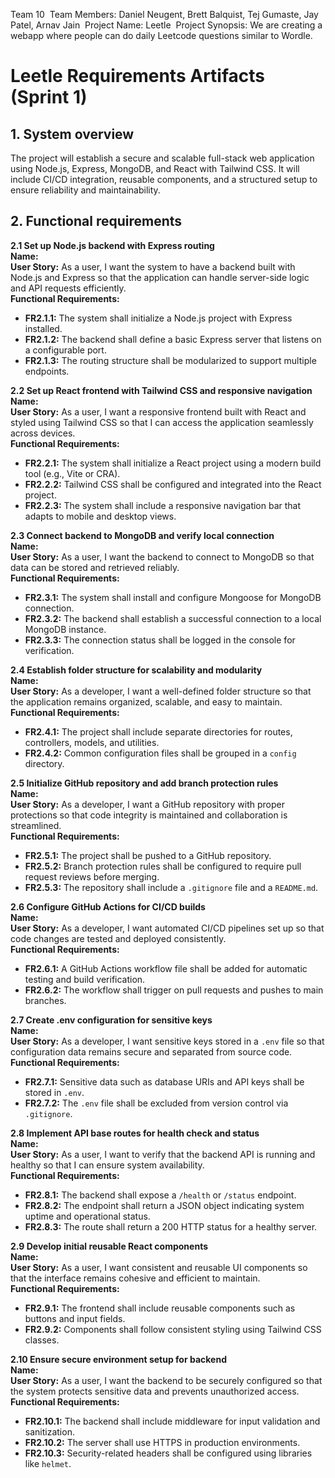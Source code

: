 Team 10 
Team Members: Daniel Neugent, Brett Balquist, Tej Gumaste, Jay Patel, Arnav Jain 
Project Name: Leetle 
Project Synopsis: We are creating a webapp where people can do daily Leetcode questions similar to Wordle. 

# Leetle Requirements Artifacts (Sprint 1)
## 1. System overview
The project will establish a secure and scalable full-stack web application using Node.js, Express, MongoDB, and React with Tailwind CSS. It will include CI/CD integration, reusable components, and a structured setup to ensure reliability and maintainability.

## 2. Functional requirements
**2.1 Set up Node.js backend with Express routing**  
**Name:**  
**User Story:** As a user, I want the system to have a backend built with Node.js and Express so that the application can handle server-side logic and API requests efficiently.  
**Functional Requirements:**  
- **FR2.1.1:** The system shall initialize a Node.js project with Express installed.  
- **FR2.1.2:** The backend shall define a basic Express server that listens on a configurable port.  
- **FR2.1.3:** The routing structure shall be modularized to support multiple endpoints.  

**2.2 Set up React frontend with Tailwind CSS and responsive navigation**  
**Name:**  
**User Story:** As a user, I want a responsive frontend built with React and styled using Tailwind CSS so that I can access the application seamlessly across devices.  
**Functional Requirements:**  
- **FR2.2.1:** The system shall initialize a React project using a modern build tool (e.g., Vite or CRA).  
- **FR2.2.2:** Tailwind CSS shall be configured and integrated into the React project.  
- **FR2.2.3:** The system shall include a responsive navigation bar that adapts to mobile and desktop views.  

**2.3 Connect backend to MongoDB and verify local connection**  
**Name:**  
**User Story:** As a user, I want the backend to connect to MongoDB so that data can be stored and retrieved reliably.  
**Functional Requirements:**  
- **FR2.3.1:** The system shall install and configure Mongoose for MongoDB connection.  
- **FR2.3.2:** The backend shall establish a successful connection to a local MongoDB instance.  
- **FR2.3.3:** The connection status shall be logged in the console for verification.  

**2.4 Establish folder structure for scalability and modularity**  
**Name:**  
**User Story:** As a developer, I want a well-defined folder structure so that the application remains organized, scalable, and easy to maintain.  
**Functional Requirements:**  
- **FR2.4.1:** The project shall include separate directories for routes, controllers, models, and utilities.  
- **FR2.4.2:** Common configuration files shall be grouped in a `config` directory.  

**2.5 Initialize GitHub repository and add branch protection rules**  
**Name:**  
**User Story:** As a developer, I want a GitHub repository with proper protections so that code integrity is maintained and collaboration is streamlined.  
**Functional Requirements:**  
- **FR2.5.1:** The project shall be pushed to a GitHub repository.  
- **FR2.5.2:** Branch protection rules shall be configured to require pull request reviews before merging.  
- **FR2.5.3:** The repository shall include a `.gitignore` file and a `README.md`.  

**2.6 Configure GitHub Actions for CI/CD builds**  
**Name:**  
**User Story:** As a developer, I want automated CI/CD pipelines set up so that code changes are tested and deployed consistently.  
**Functional Requirements:**  
- **FR2.6.1:** A GitHub Actions workflow file shall be added for automatic testing and build verification.  
- **FR2.6.2:** The workflow shall trigger on pull requests and pushes to main branches.  

**2.7 Create .env configuration for sensitive keys**  
**Name:**  
**User Story:** As a developer, I want sensitive keys stored in a `.env` file so that configuration data remains secure and separated from source code.  
**Functional Requirements:**  
- **FR2.7.1:** Sensitive data such as database URIs and API keys shall be stored in `.env`.  
- **FR2.7.2:** The `.env` file shall be excluded from version control via `.gitignore`.  

**2.8 Implement API base routes for health check and status**  
**Name:**  
**User Story:** As a user, I want to verify that the backend API is running and healthy so that I can ensure system availability.  
**Functional Requirements:**  
- **FR2.8.1:** The backend shall expose a `/health` or `/status` endpoint.  
- **FR2.8.2:** The endpoint shall return a JSON object indicating system uptime and operational status.  
- **FR2.8.3:** The route shall return a 200 HTTP status for a healthy server.  

**2.9 Develop initial reusable React components**  
**Name:**  
**User Story:** As a user, I want consistent and reusable UI components so that the interface remains cohesive and efficient to maintain.  
**Functional Requirements:**  
- **FR2.9.1:** The frontend shall include reusable components such as buttons and input fields.  
- **FR2.9.2:** Components shall follow consistent styling using Tailwind CSS classes.  

**2.10 Ensure secure environment setup for backend**  
**Name:**  
**User Story:** As a user, I want the backend to be securely configured so that the system protects sensitive data and prevents unauthorized access.  
**Functional Requirements:**  
- **FR2.10.1:** The backend shall include middleware for input validation and sanitization.  
- **FR2.10.2:** The server shall use HTTPS in production environments.  
- **FR2.10.3:** Security-related headers shall be configured using libraries like `helmet`.  